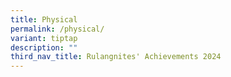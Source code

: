 ```yaml
---
title: Physical
permalink: /physical/
variant: tiptap
description: ""
third_nav_title: Rulangnites' Achievements 2024
---
```

